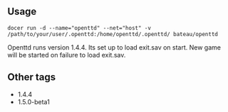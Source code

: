 ## Usage ##

    docer run -d --name="openttd" --net="host" -v /path/to/your/user/.openttd:/home/openttd/.openttd/ bateau/openttd

Openttd runs version 1.4.4.
Its set up to load exit.sav on start.
New game will be started on failure to load exit.sav.

## Other tags ##
   * 1.4.4
   * 1.5.0-beta1
